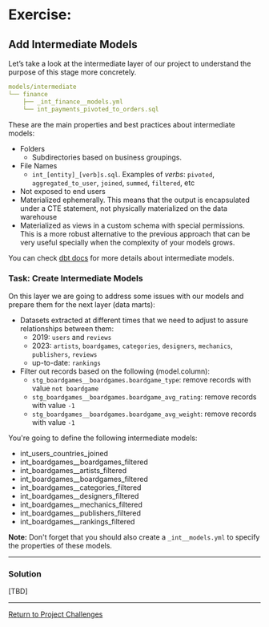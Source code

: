 # Exercise:

## Add Intermediate Models
Let’s take a look at the intermediate layer of our project to understand the purpose of this stage more concretely.

```yaml
models/intermediate
└── finance
    ├── _int_finance__models.yml
    └── int_payments_pivoted_to_orders.sql
```

These are the main properties and best practices about intermediate models:
- Folders
  - Subdirectories based on business groupings.
- File Names
  - `int_[entity]_[verb]s.sql`. Examples of *verbs*: `pivoted`, `aggregated_to_user`, `joined`, `summed`, `filtered`, etc
- Not exposed to end users
- Materialized ephemerally. This means that the output is encapsulated under a CTE statement, not physically materialized on the data warehouse
- Materialized as views in a custom schema with special permissions. This is a more robust alternative to the previous approach that can be very useful specially when the complexity of your models grows.

You can check [dbt docs](https://docs.getdbt.com/best-practices/how-we-structure/3-intermediate) for more details about intermediate models.

### Task: Create Intermediate Models
On this layer we are going to address some issues with our models and prepare them for the next layer (data marts):
- Datasets extracted at different times that we need to adjust to assure relationships between them:
  - 2019: `users` and `reviews`
  - 2023: `artists`, `boardgames`, `categories`, `designers`, `mechanics`, `publishers`, `reviews`
  - up-to-date: `rankings`
- Filter out records based on the following (model.column):
  - `stg_boardgames__boardgames.boardgame_type`: remove records with value `not boardgame`
  - `stg_boardgames__boardgames.boardgame_avg_rating`: remove records with value `-1`
  - `stg_boardgames__boardgames.boardgame_avg_weight`: remove records with value `-1`

You're going to define the following intermediate models:
- int_users_countries_joined
- int_boardgames__boardgames_filtered
- int_boardgames__artists_filtered
- int_boardgames__boardgames_filtered
- int_boardgames__categories_filtered
- int_boardgames__designers_filtered
- int_boardgames__mechanics_filtered
- int_boardgames__publishers_filtered
- int_boardgames__rankings_filtered

**Note:** Don't forget that you should also create a `_int__models.yml` to specify the properties of these models.

---

### Solution

[TBD]

---

[Return to Project Challenges](../../../README.md#9-project-challenges)